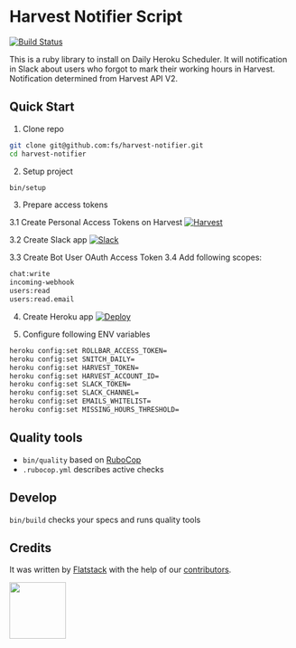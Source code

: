 # Harvest Notifier Script

[![Build Status](https://flatstack.semaphoreci.com/badges/harvest-notifier.svg)](https://flatstack.semaphoreci.com/projects/harvest-notifier)

This is a ruby library to install on Daily Heroku Scheduler.
It will notification in Slack about users who forgot to mark their working hours in Harvest.
Notification determined from Harvest API V2.

## Quick Start

1. Сlone repo

```bash
git clone git@github.com:fs/harvest-notifier.git
cd harvest-notifier
```
2. Setup project
```bash
bin/setup
```

3. Prepare access tokens

  3.1 Create Personal Access Tokens on Harvest
  [![Harvest](https://www.getharvest.com/assets/press/harvest-logo-capsule-9b74927af1c93319c7d6c47ee89d4c2d442f569492c82899b203dd3bdeaa81a4.png)](https://id.getharvest.com/developers)

  3.2 Create Slack app
  [![Slack](https://cdn.brandfolder.io/5H442O3W/at/pl546j-7le8zk-6gwiyo/Slack_Mark.svg)](https://api.slack.com/apps)

  3.3 Create Bot User OAuth Access Token
  3.4 Add following scopes:
  ```bash
  chat:write
  incoming-webhook
  users:read
  users:read.email
  ```

4. Create Heroku app
[![Deploy](https://www.herokucdn.com/deploy/button.svg)](https://heroku.com/deploy?template=https://github.com/fs/harvest-notifier)

5. Configure following ENV variables
```bash
heroku config:set ROLLBAR_ACCESS_TOKEN=
heroku config:set SNITCH_DAILY=
heroku config:set HARVEST_TOKEN=
heroku config:set HARVEST_ACCOUNT_ID=
heroku config:set SLACK_TOKEN=
heroku config:set SLACK_CHANNEL=
heroku config:set EMAILS_WHITELIST=
heroku config:set MISSING_HOURS_THRESHOLD=
```

## Quality tools

* `bin/quality` based on [RuboCop](https://github.com/bbatsov/rubocop)
* `.rubocop.yml` describes active checks

## Develop

`bin/build` checks your specs and runs quality tools

## Credits

It was written by [Flatstack](http://www.flatstack.com) with the help of our
[contributors](http://github.com/fs/ruby-base/contributors).

[<img src="http://www.flatstack.com/logo.svg" width="100"/>](http://www.flatstack.com)
